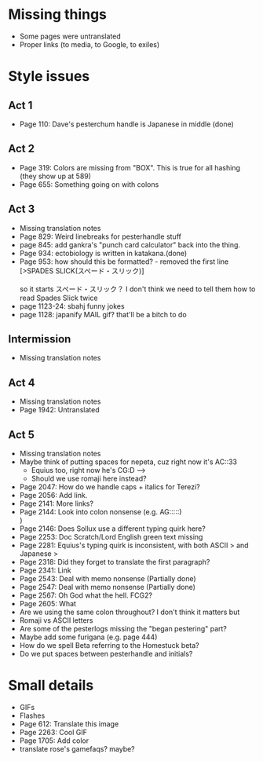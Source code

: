 # Missing things
* Some pages were untranslated
* Proper links (to media, to Google, to exiles)

# Style issues
## Act 1
* Page 110: Dave's pesterchum handle is Japanese in middle (done)
## Act 2
* Page 319: Colors are missing from "BOX". This is true for all hashing (they show up at 589)
* Page 655: Something going on with colons
## Act 3
* Missing translation notes
* Page 829: Weird linebreaks for pesterhandle stuff
* page 845: add gankra's "punch card calculator" back into the thing.
* Page 934: ectobiology is written in katakana.(done)
* Page 953: how should this be formatted? - removed the first line [&gt;SPADES SLICK(スペード・スリック)]<br/><br/> so it starts スペード・スリック？ I don't think we need to tell them how to read Spades Slick twice
* page 1123-24: sbahj funny jokes
* page 1128: japanify MAIL gif? that'll be a bitch to do
## Intermission
* Missing translation notes
## Act 4
* Missing translation notes
* Page 1942: Untranslated
## Act 5
* Missing translation notes
* Maybe think of putting spaces for nepeta, cuz right now it's AC::33
    * Equius too, right now he's CG:D -->
    * Should we use romaji here instead?
* Page 2047: How do we handle caps + italics for Terezi?
* Page 2056: Add link.
* Page 2141: More links?
* Page 2144: Look into colon nonsense (e.g. AG:::::)<br />)
* Page 2146: Does Sollux use a different typing quirk here?
* Page 2253: Doc Scratch/Lord English green text missing
* Page 2281: Equius's typing quirk is inconsistent, with both ASCII > and Japanese >
* Page 2318: Did they forget to translate the first paragraph?
* Page 2341: Link
* Page 2543: Deal with memo nonsense (Partially done)
* Page 2547: Deal with memo nonsense (Partially done)
* Page 2567: Oh God what the hell. FCG2?
* Page 2605: What
* Are we using the same colon throughout? I don't think it matters but
* Romaji vs ASCII letters
* Are some of the pesterlogs missing the "began pestering" part?
* Maybe add some furigana (e.g. page 444)
* How do we spell Beta referring to the Homestuck beta?
* Do we put spaces between pesterhandle and initials?

# Small details
* GIFs
* Flashes
* Page 612: Translate this image
* Page 2263: Cool GIF
* Page 1705: Add color
* translate rose's gamefaqs? maybe?
